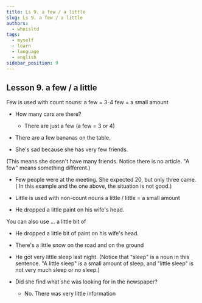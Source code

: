 ```yaml
---
title: Ls 9. a few / a little
slug: Ls 9. a few / a little
authors:
  - whoisltd
tags:
  - myself
  - learn
  - language
  - english
sidebar_position: 9
---
```

## Lesson 9. a few / a little
Few is used with count nouns:
a few = 3-4 few = a small amount

- How many cars are there?
	- There are just a few (a few = 3 or 4)

- There are a few bananas on the table.

- She's sad because she has very few friends.

(This means she doesn't have many friends. Notice there is no article. "A few" means something different.)

- Few people were at the meeting. She expected 20, but only three came.
( In this example and the one above, the situation is not good.)

- Little is used with non-count nouns
a little / little = a small amount
- He dropped a little paint on his wife's head. 

You can also use ... a little bit of
- He dropped a little bit of paint on his wife's head.
- There's a little snow on the road and on the ground
- He got very little sleep last night. 
(Notice that "sleep" is a noun in this sentence. 
"A little sleep" is a small amount of sleep, and "little sleep" is not very much sleep or no sleep.)

- Did she find what she was looking for in the newspaper?
	- No. There was very little information